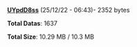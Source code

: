 [**UYpdD8ss**](/data/UYpdD8ss.txt) (25/12/22 - 06:43)- 2352 bytes

**Total Datas**: 1637

**Total Size**: 10.29 MB / 10.3 MB